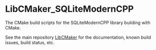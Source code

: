 # LibCMaker_SQLiteModernCPP

The CMake build scripts for the SQLiteModernCPP library building with CMake.

See the main repository [LibCMaker](https://github.com/LibCMaker/LibCMaker) for the documentation, known build issues, build status, etc.
